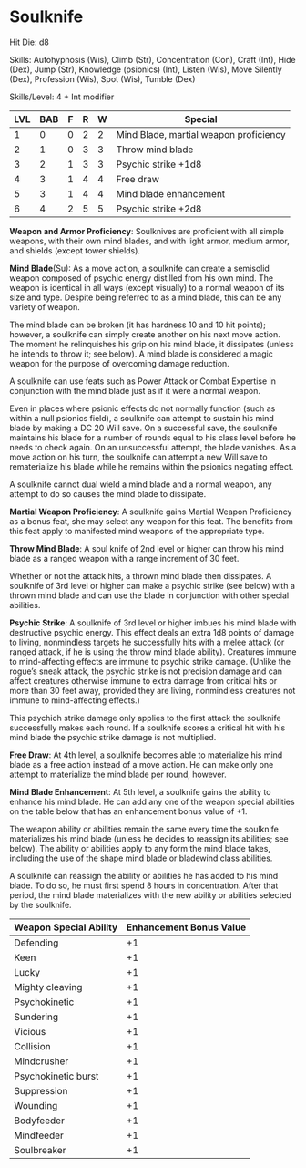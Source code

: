 # Soulknife

Hit Die: d8

Skills: Autohypnosis (Wis), Climb (Str), Concentration (Con), Craft (Int), Hide (Dex), Jump (Str), Knowledge (psionics) (Int), Listen (Wis), Move Silently (Dex), Profession (Wis), Spot (Wis), Tumble (Dex)

Skills/Level: 4 + Int modifier

LVL | BAB | F | R | W | Special 
--- | --- | - | - | - | ------- 
1   | 0   | 0 | 2 | 2 | Mind Blade, martial weapon proficiency
2   | 1   | 0 | 3 | 3 | Throw mind blade
3   | 2   | 1 | 3 | 3 | Psychic strike +1d8
4   | 3   | 1 | 4 | 4 | Free draw
5   | 3   | 1 | 4 | 4 | Mind blade enhancement
6   | 4   | 2 | 5 | 5 | Psychic strike +2d8

**Weapon and Armor Proficiency**: Soulknives are proficient with all simple weapons, with their own mind blades, and with light armor, medium armor, and shields (except tower shields).

**Mind Blade**(Su): As a move action, a soulknife can create a semisolid weapon composed of psychic energy distilled from his own mind. The weapon is identical in all ways (except visually) to a normal weapon of its size and type. Despite being referred to as a mind blade, this can be any variety of weapon.

The mind blade can be broken (it has hardness 10 and 10 hit points); however, a soulknife can simply create another on his next move action. The moment he relinquishes his grip on his mind blade, it dissipates (unless he intends to throw it; see below). A mind blade is considered a magic weapon for the purpose of overcoming damage reduction.

A soulknife can use feats such as Power Attack or Combat Expertise in conjunction with the mind blade just as if it were a normal weapon. 

Even in places where psionic effects do not normally function (such as within a null psionics field), a soulknife can attempt to sustain his mind blade by making a DC 20 Will save. On a successful save, the soulknife maintains his blade for a number of rounds equal to his class level before he needs to check again. On an unsuccessful attempt, the blade vanishes. As a move action on his turn, the soulknife can attempt a new Will save to rematerialize his blade while he remains within the psionics negating effect.

A soulknife cannot dual wield a mind blade and a normal weapon, any attempt to do so causes the mind blade to dissipate.

**Martial Weapon Proficiency**: A soulknife gains Martial Weapon Proficiency as a bonus feat, she may select any weapon for this feat. The benefits from this feat apply to manifested mind weapons of the appropriate type.

**Throw Mind Blade**: A soul knife of 2nd level or higher can throw his mind blade as a ranged weapon with a range increment of 30 feet.

Whether or not the attack hits, a thrown mind blade then dissipates. A soulknife of 3rd level or higher can make a psychic strike (see below) with a thrown mind blade and can use the blade in conjunction with other special abilities.

**Psychic Strike**: A soulknife of 3rd level or higher imbues his mind blade with destructive psychic energy. This effect deals an extra 1d8 points of damage to living, nonmindless targets he successfully hits with a melee attack (or ranged attack, if he is using the throw mind blade ability). Creatures immune to mind-affecting effects are immune to psychic strike damage. (Unlike the rogue’s sneak attack, the psychic strike is not precision damage and can affect creatures otherwise immune to extra damage from critical hits or more than 30 feet away, provided they are living, nonmindless creatures not immune to mind-affecting effects.)

This psychich strike damage only applies to the first attack the soulknife successfully makes each round. If a soulknife scores a critical hit with his mind blade the psychic strike damage is not multiplied.

**Free Draw**: At 4th level, a soulknife becomes able to materialize his mind blade as a free action instead of a move action. He can make only one attempt to materialize the mind blade per round, however.

**Mind Blade Enhancement**: At 5th level, a soulknife gains the ability to enhance his mind blade. He can add any one of the weapon special abilities on the table below that has an enhancement bonus value of +1.

The weapon ability or abilities remain the same every time the soulknife materializes his mind blade (unless he decides to reassign its abilities; see below). The ability or abilities apply to any form the mind blade takes, including the use of the shape mind blade or bladewind class abilities.

A soulknife can reassign the ability or abilities he has added to his mind blade. To do so, he must first spend 8 hours in concentration. After that period, the mind blade materializes with the new ability or abilities selected by the soulknife.

Weapon Special Ability 	| Enhancement Bonus Value
---------------------- 	| -----------------------
Defending				| +1
Keen 					| +1
Lucky 					| +1
Mighty cleaving			| +1
Psychokinetic			| +1
Sundering				| +1
Vicious					| +1
Collision				| +1
Mindcrusher				| +1
Psychokinetic burst		| +1
Suppression				| +1
Wounding				| +1
Bodyfeeder				| +1
Mindfeeder				| +1
Soulbreaker				| +1